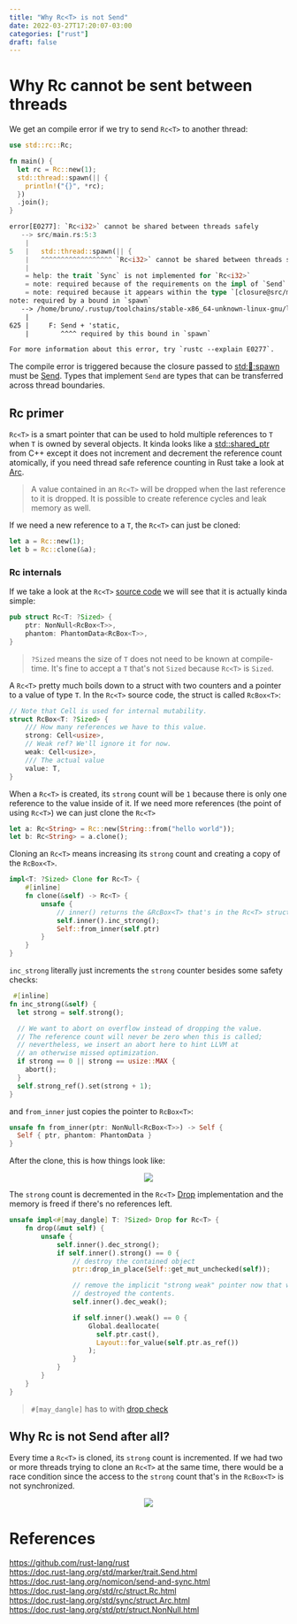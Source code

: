 ```yaml
---
title: "Why Rc<T> is not Send"
date: 2022-03-27T17:20:07-03:00
categories: ["rust"]
draft: false
---
```


# Why Rc<T> cannot be sent between threads

We get an compile error if we try to send `Rc<T>` to another thread:

```rust
use std::rc::Rc;

fn main() {
  let rc = Rc::new(1);
  std::thread::spawn(|| {
    println!("{}", *rc);
  })
  .join();
}

error[E0277]: `Rc<i32>` cannot be shared between threads safely
   --> src/main.rs:5:3
    |
5   |   std::thread::spawn(|| {
    |   ^^^^^^^^^^^^^^^^^^ `Rc<i32>` cannot be shared between threads safely
    |
    = help: the trait `Sync` is not implemented for `Rc<i32>`
    = note: required because of the requirements on the impl of `Send` for `&Rc<i32>`
    = note: required because it appears within the type `[closure@src/main.rs:5:22: 7:4]`
note: required by a bound in `spawn`
   --> /home/bruno/.rustup/toolchains/stable-x86_64-unknown-linux-gnu/lib/rustlib/src/rust/library/std/src/thread/mod.rs:625:8
    |
625 |     F: Send + 'static,
    |        ^^^^ required by this bound in `spawn`

For more information about this error, try `rustc --explain E0277`.
```

The compile error is triggered because the closure passed to [std::thread::spawn](https://doc.rust-lang.org/std/thread/fn.spawn.html) must be [Send](https://doc.rust-lang.org/std/marker/trait.Send.html). Types that implement `Send` are types that can be transferred across thread boundaries.

## Rc primer

`Rc<T>` is a smart pointer that can be used to hold multiple references to `T` when `T` is owned by several objects. It kinda looks like a [std::shared_ptr](https://en.cppreference.com/w/cpp/memory/shared_ptr) from C++ except it does not increment and decrement the reference count atomically, if you need thread safe reference counting in Rust take a look at [Arc](https://doc.rust-lang.org/std/sync/struct.Arc.html).

> A value contained in an `Rc<T>` will be dropped when the last reference to it is dropped. It is possible to create reference cycles and leak memory as well.

If we need a new reference to a `T`, the `Rc<T>` can just be cloned:

```rust
let a = Rc::new(1);
let b = Rc::clone(&a);
```

### Rc internals

If we take a look at the `Rc<T>` [source code](https://github.com/rust-lang/rust/blob/5aba816672d08a076eaa8005a109968af8ce1083/library/alloc/src/rc.rs#L284) we will see that it is actually kinda simple:

```rust
pub struct Rc<T: ?Sized> {
    ptr: NonNull<RcBox<T>>,
    phantom: PhantomData<RcBox<T>>,
}
```

> `?Sized` means the size of `T` does not need to be known at compile-time. It's fine to accept a `T` that's not `Sized` because `Rc<T>` is `Sized`.

A `Rc<T>` pretty much boils down to a struct with two counters and a pointer to a value of type `T`. In the `Rc<T>` source code, the struct is called `RcBox<T>`:

```rust
// Note that Cell is used for internal mutability.
struct RcBox<T: ?Sized> {
    /// How many references we have to this value.
    strong: Cell<usize>,
    // Weak ref? We'll ignore it for now.
    weak: Cell<usize>,
    /// The actual value
    value: T,
}
```

When a `Rc<T>` is created, its `strong` count will be `1` because there is only one reference to the value inside of it. If we need more references (the point of using `Rc<T>`) we can just clone the `Rc<T>`

```rust
let a: Rc<String> = Rc::new(String::from("hello world"));
let b: Rc<String> = a.clone();
```

Cloning an `Rc<T>` means increasing its `strong` count and creating a copy of the `RcBox<T>`.

```rust
impl<T: ?Sized> Clone for Rc<T> {
    #[inline]
    fn clone(&self) -> Rc<T> {
        unsafe {
            // inner() returns the &RcBox<T> that's in the Rc<T> struct.
            self.inner().inc_strong();
            Self::from_inner(self.ptr)
        }
    }
}
```

`inc_strong` literally just increments the `strong` counter besides some safety checks:

```rust
 #[inline]
fn inc_strong(&self) {
  let strong = self.strong();

  // We want to abort on overflow instead of dropping the value.
  // The reference count will never be zero when this is called;
  // nevertheless, we insert an abort here to hint LLVM at
  // an otherwise missed optimization.
  if strong == 0 || strong == usize::MAX {
    abort();
  }
  self.strong_ref().set(strong + 1);
}
```

and `from_inner` just copies the pointer to `RcBox<T>`:

```rust
unsafe fn from_inner(ptr: NonNull<RcBox<T>>) -> Self {
  Self { ptr, phantom: PhantomData }
}
```

After the clone, this is how things look like:

<p align="center">
  <img src="https://user-images.githubusercontent.com/17282221/160302841-b04e1b5e-aab1-4afd-b608-51431eaab181.png" />
</p>

The `strong` count is decremented in the `Rc<T>` [Drop](https://doc.rust-lang.org/std/ops/trait.Drop.html) implementation and the memory is freed if there's no references left.

```rust
unsafe impl<#[may_dangle] T: ?Sized> Drop for Rc<T> {
    fn drop(&mut self) {
        unsafe {
            self.inner().dec_strong();
            if self.inner().strong() == 0 {
                // destroy the contained object
                ptr::drop_in_place(Self::get_mut_unchecked(self));

                // remove the implicit "strong weak" pointer now that we've
                // destroyed the contents.
                self.inner().dec_weak();

                if self.inner().weak() == 0 {
                    Global.deallocate(
                      self.ptr.cast(),
                      Layout::for_value(self.ptr.as_ref())
                    );
                }
            }
        }
    }
}
```

> `#[may_dangle]` has to with [drop check](https://doc.rust-lang.org/nomicon/dropck.html)

## Why Rc<T> is not Send after all?

Every time a `Rc<T>` is cloned, its `strong` count is incremented. If we had two or more threads trying to clone an `Rc<T>` at the same time, there would be a race condition since the access to the `strong` count that's in the `RcBox<T>` is not synchronized.

<p align="center">
  <img src="https://user-images.githubusercontent.com/17282221/160303759-f89c1cf8-406f-4290-81ce-7e0f86559e3c.png" />
</p>

# References

https://github.com/rust-lang/rust  
https://doc.rust-lang.org/std/marker/trait.Send.html  
https://doc.rust-lang.org/nomicon/send-and-sync.html  
https://doc.rust-lang.org/std/rc/struct.Rc.html  
https://doc.rust-lang.org/std/sync/struct.Arc.html  
https://doc.rust-lang.org/std/ptr/struct.NonNull.html
